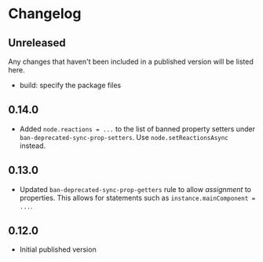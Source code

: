 # Changelog

## Unreleased

Any changes that haven't been included in a published version will be listed here.

- build: specify the package files

## 0.14.0

- Added `node.reactions = ...` to the list of banned property setters under `ban-deprecated-sync-prop-setters`. Use `node.setReactionsAsync` instead.

## 0.13.0

- Updated `ban-deprecated-sync-prop-getters` rule to allow _assignment_ to properties. This allows for statements such as `instance.mainComponent = ...`.

## 0.12.0

- Initial published version